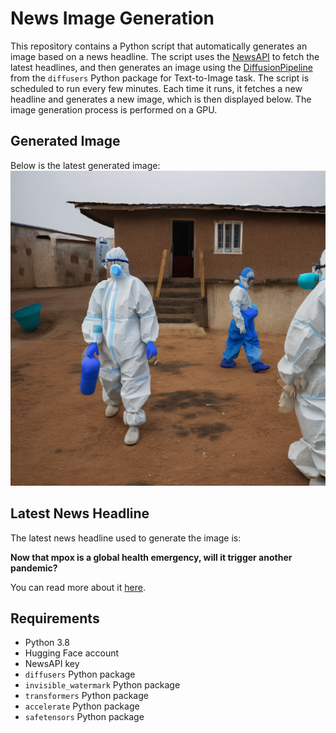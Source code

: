 # News Image Generation
This repository contains a Python script that automatically generates an image based on a news headline. The script uses the [NewsAPI](https://newsapi.org/) to fetch the latest headlines, and then generates an image using the [DiffusionPipeline](https://github.com/huggingface/diffusers) from the `diffusers` Python package for Text-to-Image task.
The script is scheduled to run every few minutes. Each time it runs, it fetches a new headline and generates a new image, which is then displayed below. The image generation process is performed on a GPU.

## Generated Image
Below is the latest generated image:
![Generated Image](image.png)

## Latest News Headline
The latest news headline used to generate the image is:

**Now that mpox is a global health emergency, will it trigger another pandemic?**

You can read more about it [here](https://news.google.com/rss/articles/CBMiiwFBVV95cUxPRHlSWTJBaUEtTGgwQ1VfYk9NaGJTWnlUWElIZTdydmF3ZHlqcnQ0dGoyQU5waGpDT0oteGVaZ0pXQXJ4aUpudTdIbW0wSWpLODhIQXNTZFNQLW93My1wazh6TnViQWRXOGw0X1hfX3dGVU9OeHFiMXVnSUc1WGVuSk1mSGVreFgxVWQ4?oc=5).

## Requirements
- Python 3.8
- Hugging Face account
- NewsAPI key
- `diffusers` Python package
- `invisible_watermark` Python package
- `transformers` Python package
- `accelerate` Python package
- `safetensors` Python package
